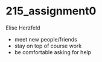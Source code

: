 # 215_assignment0
Elise Herzfeld
- meet new people/friends
- stay on top of course work
- be comfortable asking for help
